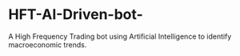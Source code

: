 # HFT-AI-Driven-bot-
A High Frequency Trading bot using Artificial Intelligence to identify macroeconomic trends.
